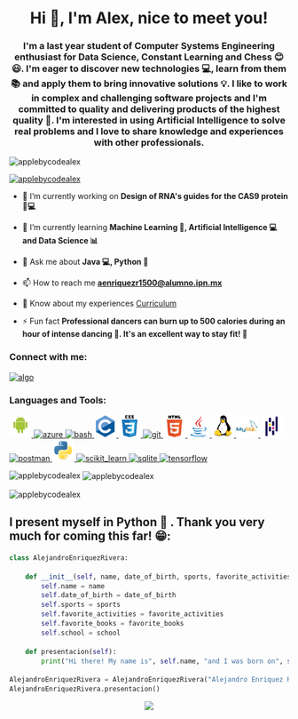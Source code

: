 <h1 align="center">Hi 👋, I'm Alex, nice to meet you!</h1>
<h3 align="center">I'm a last year student of Computer Systems Engineering enthusiast for Data Science, Constant Learning and Chess 😊😃. I'm eager to discover new technologies 💻, learn from them 📚 and apply them to bring innovative solutions 💡. I like to work in complex and challenging software projects and I'm committed to quality and delivering products of the highest quality 🤝. I'm interested in using Artificial Intelligence to solve real problems and I love to share knowledge and experiences with other professionals.</h3>

<p align="left"> <img src="https://komarev.com/ghpvc/?username=applebycodealex&label=Profile%20views&color=2590f4&style=flat" alt="applebycodealex" /> </p>

<p align="left"> <a href="https://github.com/ryo-ma/github-profile-trophy"><img src="https://github-profile-trophy.vercel.app/?username=applebycodealex" alt="applebycodealex" /></a> </p>

- 🔭 I’m currently working on **Design of RNA's guides for the CAS9 protein 🧬💻**

- 🌱 I’m currently learning **Machine Learning 🤖, Artificial Intelligence 💻 and Data Science 📊**

- 💬 Ask me about **Java 💻, Python 🐍**

- 📫 How to reach me **aenriquezr1500@alumno.ipn.mx**

- 📄 Know about my experiences [Curriculum](https://drive.google.com/drive/folders/1r4t-fzgudbXWsi9wuvV01dMdHWI7EsGz?usp=share_link)

- ⚡ Fun fact **Professional dancers can burn up to 500 calories during an hour of intense dancing 💃. It's an excellent way to stay fit! 💪**

<h3 align="left">Connect with me:</h3>
<p align="left">
<a href="https://linkedin.com/in/algo" target="blank"><img align="center" src="https://raw.githubusercontent.com/rahuldkjain/github-profile-readme-generator/master/src/images/icons/Social/linked-in-alt.svg" alt="algo" height="30" width="40" /></a>
</p>

<h3 align="left">Languages and Tools:</h3>
<p align="left"> <a href="https://developer.android.com" target="_blank" rel="noreferrer"> <img src="https://raw.githubusercontent.com/devicons/devicon/master/icons/android/android-original-wordmark.svg" alt="android" width="40" height="40"/> </a> <a href="https://azure.microsoft.com/en-in/" target="_blank" rel="noreferrer"> <img src="https://www.vectorlogo.zone/logos/microsoft_azure/microsoft_azure-icon.svg" alt="azure" width="40" height="40"/> </a> <a href="https://www.gnu.org/software/bash/" target="_blank" rel="noreferrer"> <img src="https://www.vectorlogo.zone/logos/gnu_bash/gnu_bash-icon.svg" alt="bash" width="40" height="40"/> </a> <a href="https://www.cprogramming.com/" target="_blank" rel="noreferrer"> <img src="https://raw.githubusercontent.com/devicons/devicon/master/icons/c/c-original.svg" alt="c" width="40" height="40"/> </a> <a href="https://www.w3schools.com/css/" target="_blank" rel="noreferrer"> <img src="https://raw.githubusercontent.com/devicons/devicon/master/icons/css3/css3-original-wordmark.svg" alt="css3" width="40" height="40"/> </a> <a href="https://git-scm.com/" target="_blank" rel="noreferrer"> <img src="https://www.vectorlogo.zone/logos/git-scm/git-scm-icon.svg" alt="git" width="40" height="40"/> </a> <a href="https://www.w3.org/html/" target="_blank" rel="noreferrer"> <img src="https://raw.githubusercontent.com/devicons/devicon/master/icons/html5/html5-original-wordmark.svg" alt="html5" width="40" height="40"/> </a> <a href="https://www.java.com" target="_blank" rel="noreferrer"> <img src="https://raw.githubusercontent.com/devicons/devicon/master/icons/java/java-original.svg" alt="java" width="40" height="40"/> </a> <a href="https://www.linux.org/" target="_blank" rel="noreferrer"> <img src="https://raw.githubusercontent.com/devicons/devicon/master/icons/linux/linux-original.svg" alt="linux" width="40" height="40"/> </a> <a href="https://www.mysql.com/" target="_blank" rel="noreferrer"> <img src="https://raw.githubusercontent.com/devicons/devicon/master/icons/mysql/mysql-original-wordmark.svg" alt="mysql" width="40" height="40"/> </a> <a href="https://pandas.pydata.org/" target="_blank" rel="noreferrer"> <img src="https://raw.githubusercontent.com/devicons/devicon/2ae2a900d2f041da66e950e4d48052658d850630/icons/pandas/pandas-original.svg" alt="pandas" width="40" height="40"/> </a> <a href="https://postman.com" target="_blank" rel="noreferrer"> <img src="https://www.vectorlogo.zone/logos/getpostman/getpostman-icon.svg" alt="postman" width="40" height="40"/> </a> <a href="https://www.python.org" target="_blank" rel="noreferrer"> <img src="https://raw.githubusercontent.com/devicons/devicon/master/icons/python/python-original.svg" alt="python" width="40" height="40"/> </a> <a href="https://scikit-learn.org/" target="_blank" rel="noreferrer"> <img src="https://upload.wikimedia.org/wikipedia/commons/0/05/Scikit_learn_logo_small.svg" alt="scikit_learn" width="40" height="40"/> </a> <a href="https://www.sqlite.org/" target="_blank" rel="noreferrer"> <img src="https://www.vectorlogo.zone/logos/sqlite/sqlite-icon.svg" alt="sqlite" width="40" height="40"/> </a> <a href="https://www.tensorflow.org" target="_blank" rel="noreferrer"> <img src="https://www.vectorlogo.zone/logos/tensorflow/tensorflow-icon.svg" alt="tensorflow" width="40" height="40"/> </a> </p>

<p><img align="left" src="https://github-readme-stats.vercel.app/api/top-langs?username=applebycodealex&show_icons=true&theme=highcontrast&locale=en&layout=compact" alt="applebycodealex" /></p>

<p>&nbsp;<img align="center" src="https://github-readme-stats.vercel.app/api?username=applebycodealex&show_icons=true&theme=highcontrast&bg_color=000000&locale=en" alt="applebycodealex" /></p>

<p><img align="center" src="https://github-readme-streak-stats.herokuapp.com/?user=applebycodealex&theme=highcontrast" alt="applebycodealex" /></p>

## I present myself in Python 🐍 . Thank you very much for coming this far! 😁:
```python
class AlejandroEnriquezRivera:
    
    def __init__(self, name, date_of_birth, sports, favorite_activities, favorite_books, school):
        self.name = name
        self.date_of_birth = date_of_birth
        self.sports = sports
        self.favorite_activities = favorite_activities
        self.favorite_books = favorite_books
        self.school = school
    
    def presentacion(self):
        print("Hi there! My name is", self.name, "and I was born on", self.date_of_birth, ". I really enjoy sports like soccer, basketball and swimming. I ❤️ dancing, playing chess and checkers. My favorite books are Psychology of Success by Mario Luna, Control Your Destiny by Tony Robbins and The Power of Habits, by Charles Duhigg. I love socializing and spending quality time with my friends. I'm studying at", self.school, "🤓.")

AlejandroEnriquezRivera = AlejandroEnriquezRivera("Alejandro Enriquez Rivera", "September 21st, 2000", ["soccer", "basketball", "swimming"], ["dancing", "chess", "checkers"], ["Psychology of Success, by Mario Luna", "Control Your Destiny, by Tony Robbins", "The Power of Habits, by Charles Duhigg"], "Superior School of Computing of the IPN")
AlejandroEnriquezRivera.presentacion()

```

<div id="header" align="center">
    <img src="https://media.giphy.com/media/A06UFEx8jxEwU/giphy.gif" width="350" />
</div>
